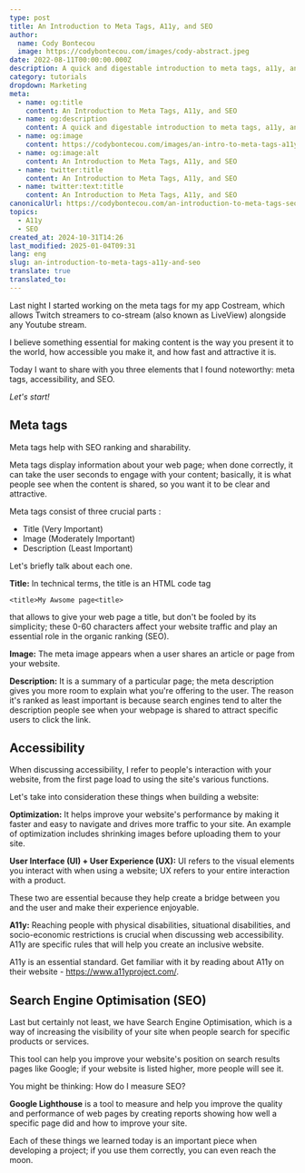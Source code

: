```yaml
---
type: post
title: An Introduction to Meta Tags, A11y, and SEO
author:
  name: Cody Bontecou
  image: https://codybontecou.com/images/cody-abstract.jpeg
date: 2022-08-11T00:00:00.000Z
description: A quick and digestable introduction to meta tags, a11y, and SEO for a better, quick, and accesible web.
category: tutorials
dropdown: Marketing
meta:
  - name: og:title
    content: An Introduction to Meta Tags, A11y, and SEO
  - name: og:description
    content: A quick and digestable introduction to meta tags, a11y, and SEO for a better, quick, and accesible web.
  - name: og:image
    content: https://codybontecou.com/images/an-intro-to-meta-tags-a11y-seo-meta.png
  - name: og:image:alt
    content: An Introduction to Meta Tags, A11y, and SEO
  - name: twitter:title
    content: An Introduction to Meta Tags, A11y, and SEO
  - name: twitter:text:title
    content: An Introduction to Meta Tags, A11y, and SEO
canonicalUrl: https://codybontecou.com/an-introduction-to-meta-tags-seo-and-a11y.html
topics:
  - A11y
  - SEO
created_at: 2024-10-31T14:26
last_modified: 2025-01-04T09:31
lang: eng
slug: an-introduction-to-meta-tags-a11y-and-seo
translate: true
translated_to: 
---
```


Last night I started working on the meta tags for my app Costream, which allows Twitch streamers to co-stream (also known as LiveView) alongside any Youtube stream.

I believe something essential for making content is the way you present it to the world, how accessible you make it, and how fast and attractive it is.

Today I want to share with you three elements that I found noteworthy: meta tags, accessibility, and SEO.

_Let's start!_

## Meta tags

Meta tags help with SEO ranking and sharability.

Meta tags display information about your web page; when done correctly, it can take the user seconds to engage with your content; basically, it is what people see when the content is shared, so you want it to be clear and attractive.

Meta tags consist of three crucial parts :

- Title (Very Important)
- Image (Moderately Important)
- Description (Least Important)

Let's briefly talk about each one.

**Title:** In technical terms, the title is an HTML code tag

`<title>My Awsome page<title>`

that allows to give your web page a title, but don't be fooled by its simplicity; these 0-60 characters affect your website traffic and play an essential role in the organic ranking (SEO).

**Image:** The meta image appears when a user shares an article or page from your website.

**Description:** It is a summary of a particular page; the meta description gives you more room to explain what you're offering to the user. The reason it's ranked as least important is because search engines tend to alter the description people see when your webpage is shared to attract specific users to click the link.

## Accessibility

When discussing accessibility, I refer to people's interaction with your website, from the first page load to using the site's various functions.

Let's take into consideration these things when building a website:

**Optimization:** It helps improve your website's performance by making it faster and easy to navigate and drives more traffic to your site. An example of optimization includes shrinking images before uploading them to your site.

**User Interface (UI) + User Experience (UX):** UI refers to the visual elements you interact with when using a website; UX refers to your entire interaction with a product.

These two are essential because they help create a bridge between you and the user and make their experience enjoyable.

**A11y:** Reaching people with physical disabilities, situational disabilities, and socio-economic restrictions is crucial when discussing web accessibility. A11y are specific rules that will help you create an inclusive website.

A11y is an essential standard. Get familiar with it by reading about A11y on their website - https://www.a11yproject.com/.

## Search Engine Optimisation (SEO)

Last but certainly not least, we have Search Engine Optimisation, which is a way of increasing the visibility of your site when people search for specific products or services.

This tool can help you improve your website's position on search results pages like Google; if your website is listed higher, more people will see it.

You might be thinking: How do I measure SEO?

**Google Lighthouse** is a tool to measure and help you improve the quality and performance of web pages by creating reports showing how well a specific page did and how to improve your site.

Each of these things we learned today is an important piece when developing a project; if you use them correctly, you can even reach the moon.
